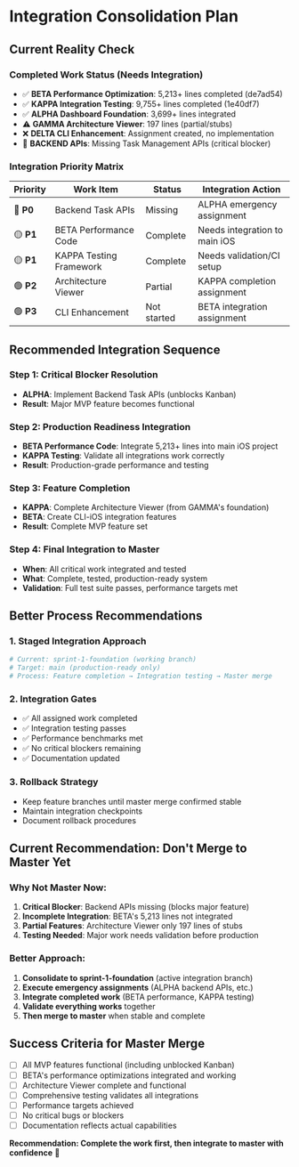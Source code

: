 # Integration Consolidation Plan

## Current Reality Check

### Completed Work Status (Needs Integration)
- ✅ **BETA Performance Optimization**: 5,213+ lines completed (de7ad54)
- ✅ **KAPPA Integration Testing**: 9,755+ lines completed (1e40df7)  
- ✅ **ALPHA Dashboard Foundation**: 3,699+ lines integrated
- ⚠️ **GAMMA Architecture Viewer**: 197 lines (partial/stubs)
- ❌ **DELTA CLI Enhancement**: Assignment created, no implementation
- 🚨 **BACKEND APIs**: Missing Task Management APIs (critical blocker)

### Integration Priority Matrix

| Priority | Work Item | Status | Integration Action |
|----------|-----------|--------|-------------------|
| 🚨 **P0** | Backend Task APIs | Missing | ALPHA emergency assignment |
| 🟡 **P1** | BETA Performance Code | Complete | Needs integration to main iOS |
| 🟡 **P1** | KAPPA Testing Framework | Complete | Needs validation/CI setup |
| 🟢 **P2** | Architecture Viewer | Partial | KAPPA completion assignment |
| 🟢 **P3** | CLI Enhancement | Not started | BETA integration assignment |

## Recommended Integration Sequence

### Step 1: Critical Blocker Resolution
- **ALPHA**: Implement Backend Task APIs (unblocks Kanban)
- **Result**: Major MVP feature becomes functional

### Step 2: Production Readiness Integration  
- **BETA Performance Code**: Integrate 5,213+ lines into main iOS project
- **KAPPA Testing**: Validate all integrations work correctly
- **Result**: Production-grade performance and testing

### Step 3: Feature Completion
- **KAPPA**: Complete Architecture Viewer (from GAMMA's foundation)
- **BETA**: Create CLI-iOS integration features
- **Result**: Complete MVP feature set

### Step 4: Final Integration to Master
- **When**: All critical work integrated and tested
- **What**: Complete, tested, production-ready system
- **Validation**: Full test suite passes, performance targets met

## Better Process Recommendations

### 1. Staged Integration Approach
```bash
# Current: sprint-1-foundation (working branch)
# Target: main (production-ready only)
# Process: Feature completion → Integration testing → Master merge
```

### 2. Integration Gates
- ✅ All assigned work completed
- ✅ Integration testing passes  
- ✅ Performance benchmarks met
- ✅ No critical blockers remaining
- ✅ Documentation updated

### 3. Rollback Strategy
- Keep feature branches until master merge confirmed stable
- Maintain integration checkpoints
- Document rollback procedures

## Current Recommendation: **Don't Merge to Master Yet**

### Why Not Master Now:
1. **Critical Blocker**: Backend APIs missing (blocks major feature)
2. **Incomplete Integration**: BETA's 5,213 lines not integrated
3. **Partial Features**: Architecture Viewer only 197 lines of stubs
4. **Testing Needed**: Major work needs validation before production

### Better Approach:
1. **Consolidate to sprint-1-foundation** (active integration branch)
2. **Execute emergency assignments** (ALPHA backend APIs, etc.)
3. **Integrate completed work** (BETA performance, KAPPA testing)
4. **Validate everything works** together
5. **Then merge to master** when stable and complete

## Success Criteria for Master Merge
- [ ] All MVP features functional (including unblocked Kanban)
- [ ] BETA's performance optimizations integrated and working
- [ ] Architecture Viewer complete and functional
- [ ] Comprehensive testing validates all integrations
- [ ] Performance targets achieved
- [ ] No critical bugs or blockers
- [ ] Documentation reflects actual capabilities

**Recommendation: Complete the work first, then integrate to master with confidence** 🎯